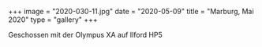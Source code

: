 +++
image = "2020-030-11.jpg"
date = "2020-05-09"
title = "Marburg, Mai 2020"
type = "gallery"
+++

Geschossen mit der Olympus XA auf Ilford HP5

